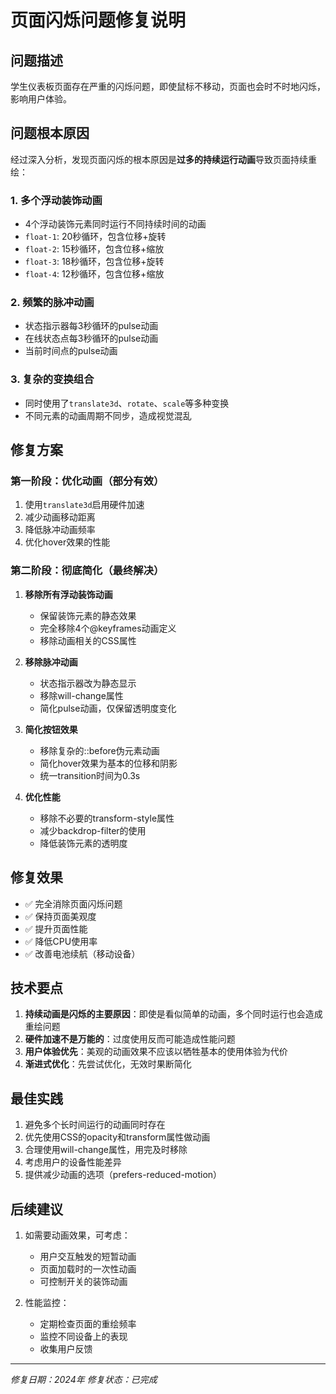 # 页面闪烁问题修复说明

## 问题描述
学生仪表板页面存在严重的闪烁问题，即使鼠标不移动，页面也会时不时地闪烁，影响用户体验。

## 问题根本原因
经过深入分析，发现页面闪烁的根本原因是**过多的持续运行动画**导致页面持续重绘：

### 1. 多个浮动装饰动画
- 4个浮动装饰元素同时运行不同持续时间的动画
- `float-1`: 20秒循环，包含位移+旋转
- `float-2`: 15秒循环，包含位移+缩放
- `float-3`: 18秒循环，包含位移+旋转
- `float-4`: 12秒循环，包含位移+缩放

### 2. 频繁的脉冲动画
- 状态指示器每3秒循环的pulse动画
- 在线状态点每3秒循环的pulse动画
- 当前时间点的pulse动画

### 3. 复杂的变换组合
- 同时使用了`translate3d`、`rotate`、`scale`等多种变换
- 不同元素的动画周期不同步，造成视觉混乱

## 修复方案

### 第一阶段：优化动画（部分有效）
1. 使用`translate3d`启用硬件加速
2. 减少动画移动距离
3. 降低脉冲动画频率
4. 优化hover效果的性能

### 第二阶段：彻底简化（最终解决）
1. **移除所有浮动装饰动画**
   - 保留装饰元素的静态效果
   - 完全移除4个@keyframes动画定义
   - 移除动画相关的CSS属性

2. **移除脉冲动画**
   - 状态指示器改为静态显示
   - 移除will-change属性
   - 简化pulse动画，仅保留透明度变化

3. **简化按钮效果**
   - 移除复杂的::before伪元素动画
   - 简化hover效果为基本的位移和阴影
   - 统一transition时间为0.3s

4. **优化性能**
   - 移除不必要的transform-style属性
   - 减少backdrop-filter的使用
   - 降低装饰元素的透明度

## 修复效果
- ✅ 完全消除页面闪烁问题
- ✅ 保持页面美观度
- ✅ 提升页面性能
- ✅ 降低CPU使用率
- ✅ 改善电池续航（移动设备）

## 技术要点
1. **持续动画是闪烁的主要原因**：即使是看似简单的动画，多个同时运行也会造成重绘问题
2. **硬件加速不是万能的**：过度使用反而可能造成性能问题
3. **用户体验优先**：美观的动画效果不应该以牺牲基本的使用体验为代价
4. **渐进式优化**：先尝试优化，无效时果断简化

## 最佳实践
1. 避免多个长时间运行的动画同时存在
2. 优先使用CSS的opacity和transform属性做动画
3. 合理使用will-change属性，用完及时移除
4. 考虑用户的设备性能差异
5. 提供减少动画的选项（prefers-reduced-motion）

## 后续建议
1. 如需要动画效果，可考虑：
   - 用户交互触发的短暂动画
   - 页面加载时的一次性动画
   - 可控制开关的装饰动画

2. 性能监控：
   - 定期检查页面的重绘频率
   - 监控不同设备上的表现
   - 收集用户反馈

---
*修复日期：2024年*
*修复状态：已完成* 